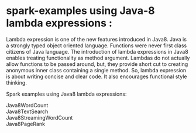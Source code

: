 spark-examples using Java-8 lambda expressions :
================================================

Lambda expression is one of the new features introduced in Java8. Java is a strongly typed object oriented language. Functions were never first class citizens of Java language. The introduction of lambda expressions in Java8 enables treating functionality as method argument.  Lambdas do not actually allow functions to be passed around, but, they provide short cut to creating anonymous inner class containing a single method.  So, lambda expression is about writing concise and clear code. It also encourages functional style thinking.

Spark examples using Java8 lambda expressions:

Java8WordCount  
Java8TextSearch  
Java8StreamingWordCount  
Java8PageRank
